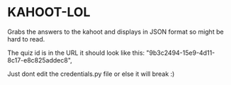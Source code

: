 # KAHOOT-LOL

Grabs the answers to the kahoot and displays in JSON format so might be hard to read.

The quiz id is in the URL it should look like this: "9b3c2494-15e9-4d11-8c17-e8c825addec8",

Just dont edit the credentials.py file or else it will break :)

